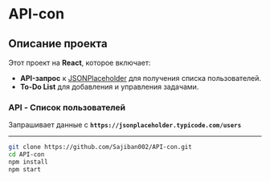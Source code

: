 # API-con

## Описание проекта
Этот проект на **React**, которое включает:  
- **API-запрос** к [JSONPlaceholder](https://jsonplaceholder.typicode.com/) для получения списка пользователей.  
- **To-Do List** для добавления и управления задачами.  

### API - Список пользователей  
Запрашивает данные с **`https://jsonplaceholder.typicode.com/users`**  

---

```bash
git clone https://github.com/Sajiban002/API-con.git
cd API-con
npm install
npm start
